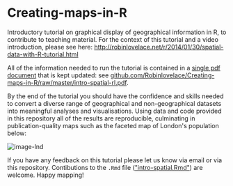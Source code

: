 Creating-maps-in-R
==================

Introductory tutorial on graphical display of geographical information in R, to contribute to teaching material.
For the context of this tutorial and a video introduction, please see here: http://robinlovelace.net/r/2014/01/30/spatial-data-with-R-tutorial.html

All of the information needed to run the tutorial is contained in a [single pdf document](https://github.com/Robinlovelace/Creating-maps-in-R/raw/master/intro-spatial-rl.pdf) that is kept updated: see [github.com/Robinlovelace/Creating-maps-in-R/raw/master/intro-spatial-rl.pdf](https://github.com/Robinlovelace/Creating-maps-in-R/raw/master/intro-spatial-rl.pdf).

By the end of the tutorial you should have the confidence and skills needed to convert a diverse range of geographical and non-geographical datasets into meaningful analyses and visualisations. Using data and code provided in this repository all of the results are reproducible, culminating in publication-quality maps such as the faceted map of London's population below:

![image-lnd](https://raw.githubusercontent.com/Robinlovelace/Creating-maps-in-R/master/figure/facet_london.png)

If you have any feedback on this tutorial please let us know via email or via this repository. Contibutions to the `.Rmd` file (["intro-spatial.Rmd"](https://github.com/Robinlovelace/Creating-maps-in-R/blob/master/intro-spatial.Rmd)) are welcome. Happy mapping!
